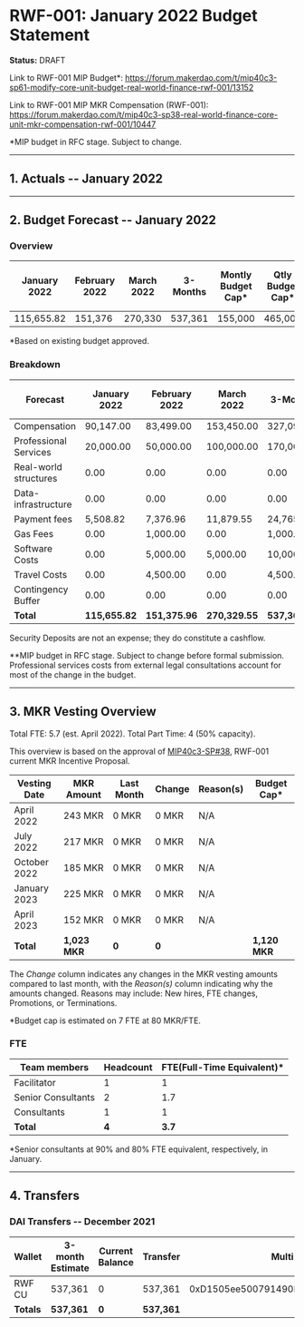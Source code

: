 # RWF-001: January 2022 Budget Statement

**Status:** DRAFT

Link to RWF-001 MIP Budget*: https://forum.makerdao.com/t/mip40c3-sp61-modify-core-unit-budget-real-world-finance-rwf-001/13152

Link to RWF-001 MIP MKR Compensation (RWF-001): https://forum.makerdao.com/t/mip40c3-sp38-real-world-finance-core-unit-mkr-compensation-rwf-001/10447

*MIP budget in RFC stage. Subject to change.

---

## 1. Actuals -- January 2022


---

## 2. Budget Forecast -- January 2022

### Overview

| January 2022 | February 2022 | March 2022 | 3-Months | Montly Budget Cap* | Qtly Budget Cap* | Anuual Budget Cap + Buffer |
| ------------ | ------------- | ---------- | -------- | ----------------- | --------------- | -------------------------- |
| 115,655.82   | 151,376       | 270,330    | 537,361  | 155,000           | 465,000         | 1,860,000                  |

*Based on existing budget approved. 

### Breakdown

| Forecast              | January 2022 | February 2022 | March 2022 | 3-Months   | Old Qly Budget Cap | MIP Budget Forecast/ CAP\*\* |
| --------------------- | ------------ | ------------- | ---------- | ---------- | ------------------ | ---------------------------- |
| Compensation          | 90,147.00    | 83,499.00     | 153,450.00 | 327,096.00 | 315,000.00         | $465,000                     |
| Professional Services | 20,000.00    | 50,000.00     | 100,000.00 | 170,000.00 | 60,000.00          | $300,000                     |
| Real-world structures | 0.00         | 0.00          | 0.00       | 0.00       | 30,000.00          | $12,000                      |
| Data-infrastructure   | 0.00         | 0.00          | 0.00       | 0.00       | 30,000.00          | $0                           |
| Payment fees          | 5,508.82     | 7,376.96      | 11,879.55  | 24,765.33  | 0.00               | $25,500                      |
| Gas Fees              | 0.00         | 1,000.00      | 0.00       | 1,000.00   | 0.00               | $1,500                       |
| Software Costs        | 0.00         | 5,000.00      | 5,000.00   | 10,000.00  | 0.00               | $15,000                      |
| Travel Costs          | 0.00         | 4,500.00      | 0.00       | 4,500.00   | 0.00               | $6,000                       |
| Contingency Buffer    | 0.00         | 0.00          | 0.00       | 0.00       | 30,000.00          | $30,000                      |
| **Total**                 | **115,655.82**   | **151,375.96**    | **270,329.55** | **537,361.33** | **465,000.00**         | **855,000.00**                   |

Security Deposits are not an expense; they do constitute a cashflow.

**MIP budget in RFC stage. Subject to change before formal submission. Professional services costs from external legal consultations account for most of the change in the budget.

---

## 3. MKR Vesting Overview

Total FTE: 5.7 (est. April 2022). Total Part Time: 4 (50% capacity).

This overview is based on the approval of [MIP40c3-SP#38](https://forum.makerdao.com/t/mip40c3-sp38-real-world-finance-core-unit-mkr-compensation-rwf-001/10447), RWF-001 current MKR Incentive Proposal.

| Vesting Date | MKR Amount | Last Month | Change | Reason(s) | Budget Cap* |
| ------------ | ---------- | ---------- | ------ | --------- | ---------- |
| April 2022   | 243 MKR    | 0 MKR      | 0 MKR  | N/A       |            |
| July 2022    | 217 MKR    | 0 MKR      | 0 MKR  | N/A       |            |
| October 2022 | 185 MKR    | 0 MKR      | 0 MKR  | N/A       |            |
| January 2023 | 225 MKR    | 0 MKR      | 0 MKR  | N/A       |            |
| April 2023   | 152 MKR    | 0 MKR      | 0 MKR  | N/A       |            |
| **Total**        | **1,023 MKR**  | **0**          | **0**      |           | **1,120 MKR**  |

The _Change_ column indicates any changes in the MKR vesting amounts compared to last month, with the _Reason(s)_ column indicating why the amounts changed. Reasons may include: New hires, FTE changes, Promotions, or Terminations.

*Budget cap is estimated on 7 FTE at 80 MKR/FTE.

### FTE

| Team members       | Headcount | FTE(Full-Time Equivalent)* |
| ------------------ | --------- | ------------------------- |
| Facilitator        | 1         | 1                         |
| Senior Consultants | 2         | 1.7                       |
| Consultants        | 1         | 1                         |
| **Total**              | **4**         | **3.7**                       |

*Senior consultants at 90% and 80% FTE equivalent, respectively, in January.

---

## 4. Transfers

### DAI Transfers -- December 2021

| Wallet | 3-month Estimate | Current Balance | Transfer | Multi-sig Address                          |
| ------ | ---------------- | --------------- | -------- | ------------------------------------------ |
| RWF CU | 537,361          | 0               | 537,361  | 0xD1505ee500791490DE8642353BA6A5b92e3550F7 |
| **Totals** | **537,361**          | **0**               | **537,361**  |                                                                                                                                    |